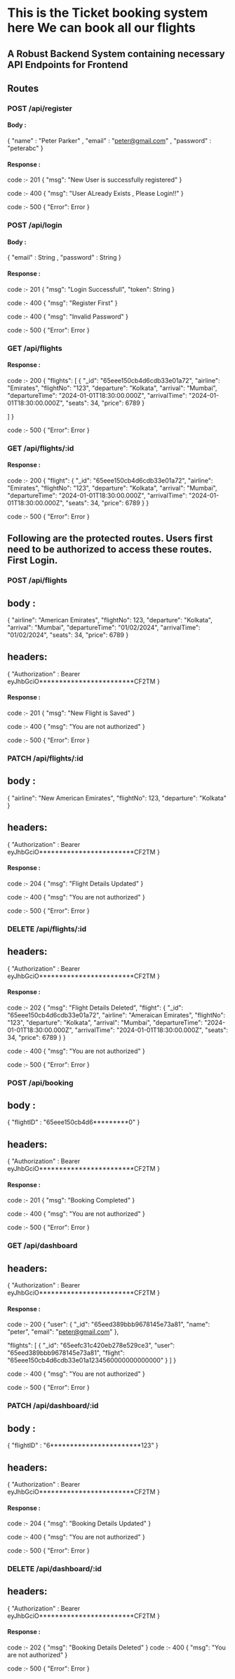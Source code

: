 # This is the Ticket booking system here We can book all our flights
## A Robust Backend System containing necessary API Endpoints for Frontend
## Routes
###  POST      /api/register
#### Body : 
{
  "name" : "Peter Parker" ,
  "email" : "peter@gmail.com" ,
  "password" : "peterabc"
}
#### Response :
code :- 201
{
  "msg": "New User is successfully registered"
}

code :- 400
{
  "msg": "User ALready Exists , Please Login!!"
}

code :- 500
{
  "Error": Error
}
###  POST      /api/login
#### Body : 
{
  "email" : String ,
  "password" : String
}
#### Response :
code :- 201
{
  "msg": "Login Successfull",
  "token": String
}

code :- 400
{
  "msg": "Register First"
}

code :- 400
{
  "msg": "Invalid Password"
}

code :- 500
{
  "Error": Error
}
###  GET      /api/flights
#### Response :
code :- 200
{
  "flights": [
    {
      "_id": "65eee150cb4d6cdb33e01a72",
      "airline": "Emirates",
      "flightNo": "123",
      "departure": "Kolkata",
      "arrival": "Mumbai",
      "departureTime": "2024-01-01T18:30:00.000Z",
      "arrivalTime": "2024-01-01T18:30:00.000Z",
      "seats": 34,
      "price": 6789
    }
    
  ]
}

code :- 500
{
  "Error": Error
}
###  GET      /api/flights/:id
#### Response :
code :- 200
{
  "flight": {
    "_id": "65eee150cb4d6cdb33e01a72",
    "airline": "Emirates",
    "flightNo": "123",
    "departure": "Kolkata",
    "arrival": "Mumbai",
    "departureTime": "2024-01-01T18:30:00.000Z",
    "arrivalTime": "2024-01-01T18:30:00.000Z",
    "seats": 34,
    "price": 6789
  }
}

code :- 500
{
  "Error": Error
}

## Following are the protected routes. Users first need to be authorized to access  these routes. First Login.

###  POST /api/flights
## body :
{
  "airline": "American Emirates",
  "flightNo": 123,
  "departure": "Kolkata",
  "arrival": "Mumbai",
  "departureTime": "01/02/2024",
  "arrivalTime": "01/02/2024",
  "seats": 34,
  "price": 6789
}

## headers:
{
"Authorization" : Bearer eyJhbGciO************************CF2TM
}
#### Response :
code :- 201
{
  "msg": "New Flight is Saved"
}

code :- 400
{
  "msg": "You are not authorized"
}

code :- 500
{
  "Error": Error
}

###  PATCH /api/flights/:id
## body :
{
  "airline": "New American Emirates",
  "flightNo": 123,
  "departure": "Kolkata"
}

## headers:
{
"Authorization" : Bearer eyJhbGciO************************CF2TM
}
#### Response :
code :- 204
{
  "msg": "Flight Details Updated"
}

code :- 400
{
  "msg": "You are not authorized"
}

code :- 500
{
  "Error": Error
}


###  DELETE /api/flights/:id

## headers:
{
"Authorization" : Bearer eyJhbGciO************************CF2TM
}
#### Response :
code :- 202
{
  "msg": "Flight Details Deleted",
  "flight": {
    "_id": "65eee150cb4d6cdb33e01a72",
    "airline": "Ameraican Emirates",
    "flightNo": "123",
    "departure": "Kolkata",
    "arrival": "Mumbai",
    "departureTime": "2024-01-01T18:30:00.000Z",
    "arrivalTime": "2024-01-01T18:30:00.000Z",
    "seats": 34,
    "price": 6789
  }
}

code :- 400
{
  "msg": "You are not authorized"
}

code :- 500
{
  "Error": Error
}


###  POST /api/booking
## body :
{
  "flightID" : "65eee150cb4d6*********0" 
}
## headers:
{
"Authorization" : Bearer eyJhbGciO************************CF2TM
}
#### Response :
code :- 201
{
  "msg": "Booking Completed"
}

code :- 400
{
  "msg": "You are not authorized"
}

code :- 500
{
  "Error": Error
}


###  GET /api/dashboard
## headers:
{
"Authorization" : Bearer eyJhbGciO************************CF2TM
}
#### Response :
code :- 200
{
  "user": {
    "_id": "65eed389bbb9678145e73a81",
    "name": "peter",
    "email": "peter@gmail.com"
  },
  
  "flights": [
    {
      "_id": "65eefc31c420eb278e529ce3",
      "user": "65eed389bbb9678145e73a81",
      "flight": "65eee150cb4d6cdb33e01a1234560000000000000"
    }
  ]
}

code :- 400
{
  "msg": "You are not authorized"
}

code :- 500
{
  "Error": Error
}

###  PATCH /api/dashboard/:id
## body :
{
  "flightID" : "6***********************123" 
}

## headers:
{
"Authorization" : Bearer eyJhbGciO************************CF2TM
}
#### Response :
code :- 204
{
 "msg": "Booking Details Updated" 
}

code :- 400
{
  "msg": "You are not authorized"
}

code :- 500
{
  "Error": Error
}


###  DELETE /api/dashboard/:id
## headers:
{
"Authorization" : Bearer eyJhbGciO************************CF2TM
}
#### Response :
code :- 202
{
  "msg": "Booking Details Deleted"
}
code :- 400
{
  "msg": "You are not authorized"
}

code :- 500
{
  "Error": Error
}




